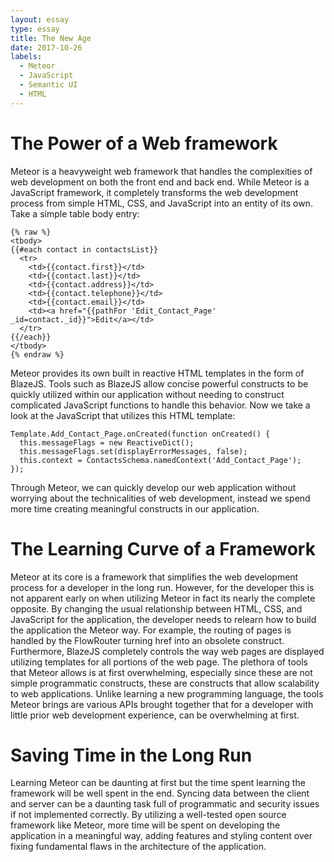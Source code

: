 ```yaml
---
layout: essay
type: essay
title: The New Age
date: 2017-10-26
labels:
  - Meteor
  - JavaScript
  - Semantic UI
  - HTML
---
```

# The Power of a Web framework
Meteor is a heavyweight web framework that handles the complexities of web development on both the front end and back end. While Meteor is a JavaScript framework, it completely transforms the web development process from simple HTML, CSS, and JavaScript into an entity of its own. Take a simple table body entry:

```
{% raw %}
<tbody>
{{#each contact in contactsList}}
  <tr>
    <td>{{contact.first}}</td>
    <td>{{contact.last}}</td>
    <td>{{contact.address}}</td>
    <td>{{contact.telephone}}</td>
    <td>{{contact.email}}</td>
    <td><a href="{{pathFor 'Edit_Contact_Page' _id=contact._id}}">Edit</a></td>
  </tr>
{{/each}}
</tbody>
{% endraw %}
```

Meteor provides its own built in reactive HTML templates in the form of BlazeJS. Tools such as BlazeJS allow concise powerful constructs to be quickly utilized within our application without needing to construct complicated JavaScript functions to handle this behavior. Now we take a look at the JavaScript that utilizes this HTML template:

```
Template.Add_Contact_Page.onCreated(function onCreated() {
  this.messageFlags = new ReactiveDict();
  this.messageFlags.set(displayErrorMessages, false);
  this.context = ContactsSchema.namedContext('Add_Contact_Page');
});
```

Through Meteor, we can quickly develop our web application without worrying about the technicalities of web development, instead we spend more time creating meaningful constructs in our application.

# The Learning Curve of a Framework
Meteor at its core is a framework that simplifies the web development process for a developer in the long run. However, for the developer this is not apparent early on when utilizing Meteor in fact its nearly the complete opposite. By changing the usual relationship between HTML, CSS, and JavaScript for the application, the developer needs to relearn how to build the application the Meteor way. For example, the routing of pages is handled by the FlowRouter turning href into an obsolete construct. Furthermore, BlazeJS completely controls the way web pages are displayed utilizing templates for all portions of the web page. The plethora of tools that Meteor allows is at first overwhelming, especially since these are not simple programmatic constructs, these are constructs that allow scalability to web applications. Unlike learning a new programming language, the tools Meteor brings are various APIs brought together that for a developer with little prior web development experience, can be overwhelming at first.

# Saving Time in the Long Run
Learning Meteor can be daunting at first but the time spent learning the framework will be well spent in the end. Syncing data between the client and server can be a daunting task full of programmatic and security issues if not implemented correctly. By utilizing a well-tested open source framework like Meteor, more time will be spent on developing the application in a meaningful way, adding features and styling content over fixing fundamental flaws in the architecture of the application.
